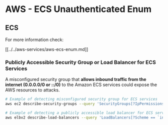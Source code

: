 # AWS - ECS Unauthenticated Enum

## ECS

For more information check:

[[../../aws-services/aws-ecs-enum.md]]

### Publicly Accessible Security Group or Load Balancer for ECS Services

A misconfigured security group that **allows inbound traffic from the internet (0.0.0.0/0 or ::/0)** to the Amazon ECS services could expose the AWS resources to attacks.

```bash
# Example of detecting misconfigured security group for ECS services
aws ec2 describe-security-groups --query 'SecurityGroups[?IpPermissions[?contains(IpRanges[].CidrIp, `0.0.0.0/0`) || contains(Ipv6Ranges[].CidrIpv6, `::/0`)]]'

# Example of detecting a publicly accessible load balancer for ECS services
aws elbv2 describe-load-balancers --query 'LoadBalancers[?Scheme == `internet-facing`]'
```


